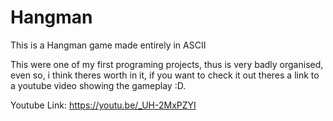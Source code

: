 # Hangman
This is a Hangman game made entirely in ASCII

This were one of my first programing projects, thus is very badly organised, even so, i think theres worth in it, if you want to check it out theres a link to a youtube video showing the gameplay :D.

Youtube Link: https://youtu.be/_UH-2MxPZYI
